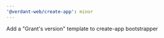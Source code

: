```yaml
---
'@verdant-web/create-app': minor
---
```


Add a "Grant's version" template to create-app bootstrapper
